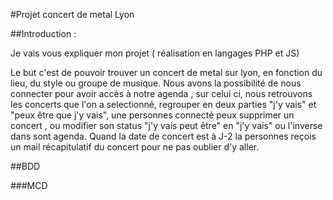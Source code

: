 #Projet concert de metal Lyon 

##Introduction :

Je vais vous expliquer mon projet ( réalisation en langages PHP et JS)

Le but c'est de pouvoir trouver un concert de metal sur lyon, en fonction du lieu, du style ou groupe de musique. Nous avons la possibilité de nous connecter  pour avoir accès à notre agenda , sur celui ci, nous retrouvons les concerts que l'on a selectionné, regrouper en deux parties "j'y vais" et "peux être que j'y vais", une personnes connecté peux supprimer un concert , ou modifier son status "j'y vais peut être" en "j'y vais" ou l'inverse dans sont agenda. Quand la date de concert est à J-2 la personnes reçois un mail récapitulatif du concert pour ne pas oublier d'y aller. 

##BDD

###MCD




